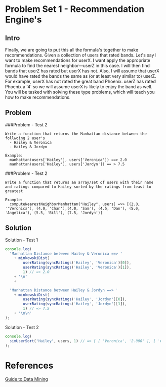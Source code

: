 # Problem Set 1 - Recommendation Engine's

## Intro
Finally, we are going to put this all the formula's together to make recommendations. Given a collection of users that rated bands. Let's say I want to
make recommendations for userX. I want apply the appropriate formula to find the nearest neighbor—userZ in this case. I will
then find bands that userZ has rated but userX has not. Also, I will assume that userX
would have rated the bands the same as (or at least very similar to) userZ. For example,
userX has not rated the great band Phoenix. userZ has rated Phoenix a '4' so we will
assume userX is likely to enjoy the band as well. You will be tasked with solving these type problems, which will teach you how to make recommendations.


Problem
---------

###Problem - Test 2
```
Write a function that returns the Manhattan distance between the follwoing 2 user's
  - Hailey & Veronica
  - Hailey & Jordyn

Example:
  manhattan(users['Hailey'], users['Veronica']) ==> 2.0
  manhattan(users['Hailey'], users['Jordyn']) == > 7.5
```

###Problem - Test 2
```
Write a function that returns an array/set of users with their name and ratings compared to Hailey sorted by the ratings from least to greatest

Example:
  computeNearestNeighborManhattan("Hailey", users) =>> [(2.0, ''Veronica'), (4.0, 'Chan'),(4.0, 'Sam'), (4.5, 'Dan'), (5.0, 'Angelica'), (5.5, 'Bill'), (7.5, 'Jordyn')]
```

Solution
---------

Solution - Test 1
```javascript
console.log(
  'Manhattan Distance between Hailey & Veronica ==> '
    + minkowskiDist(
        userRating(syncRatings('Hailey', 'Veronica')[0]),
        userRating(syncRatings('Hailey', 'Veronica')[1]),
        1) // => 2.0
    + '\n'
    +

  'Manhattan Distance between Hailey & Jordyn ==> '
    + minkowskiDist(
        userRating(syncRatings('Hailey', 'Jordyn')[0]),
        userRating(syncRatings('Hailey', 'Jordyn')[1]),
        1) // => 7.5
    + '\n\n'
);
```

Solution - Test 2
```javascript
console.log(
  simUserSort('Hailey', users, 1) // => [ [ 'Veronica', '2.000' ], [ 'Chan', '4.000' ], [ 'Sam', '4.000' ], [ 'Dan', '4.500' ], [ 'Angelica', '5.000' ], [ 'Bill', '5.500' ], [ 'Jordyn', '7.500' ] ]
);
```




# References
[Guide to Data Mining](http://guidetodatamining.com)
